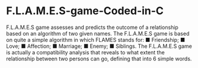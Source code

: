 # F.L.A.M.E.S-game-Coded-in-C
F.L.A.M.E.S game assesses and predicts the outcome of a relationship based on an algorithm of two given names.
The F.L.A.M.E.S game is based on quite a simple algorithm in which 
FLAMES stands for:
■ Friendship;
■ Love;
■ Affection;
■ Marriage;
■ Enemy;
■ Siblings.
The F.L.A.M.E.S game is actually a compatibility analysis that reveals to what extent the relationship between two persons can go, defining that into 6 simple words.
